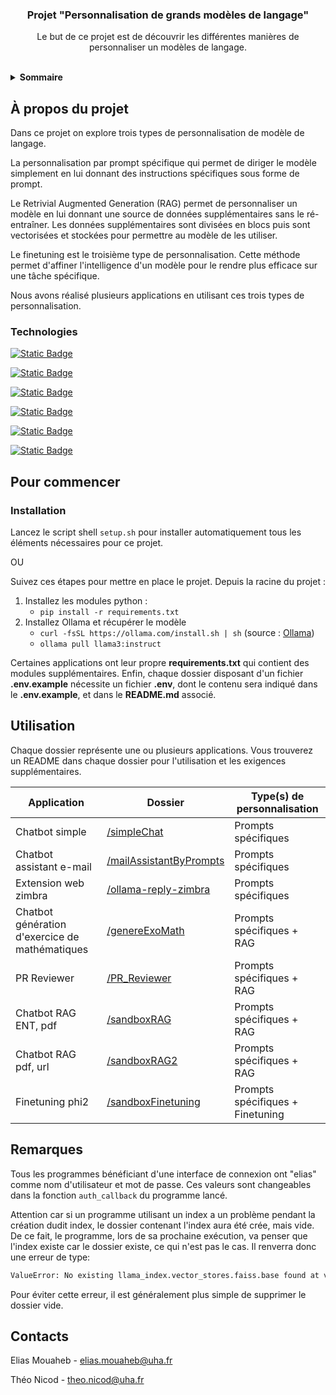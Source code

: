 <h3 align="center">Projet "Personnalisation de grands modèles de langage"</h3>
<p align="center">Le but de ce projet est de découvrir les différentes manières de personnaliser un modèles de langage.</p>
<br/>


<!-- TABLE OF CONTENTS -->
<details>
  <summary><strong>Sommaire</strong></summary>
  <ol>
    <li>
      <a href="#à-propos-du-projet">À propos du projet</a>
      <ul>
        <li><a href="#technologies">Technologies</a></li>
      </ul>
    </li>
    <li>
      <a href="#pour-commencer">Pour commencer</a>
      <ul>
        <li><a href="#installation">Installation</a></li>
      </ul>
    </li>
    <li><a href="#utilisation">Utilisation</a></li>
    <li><a href="#contacts">Contacts</a></li>
  </ol>
</details>


<!-- ABOUT THE PROJECT -->
## À propos du projet

Dans ce projet on explore trois types de personnalisation de modèle de langage. 

La personnalisation par prompt spécifique qui permet de diriger le modèle simplement en lui donnant des instructions spécifiques sous forme de prompt. 

Le Retrivial Augmented Generation (RAG) permet de personnaliser un modèle en lui donnant une source de données supplémentaires sans le ré-entraîner. Les données supplémentaires sont divisées en blocs puis sont vectorisées et stockées pour permettre au modèle de les utiliser. 

Le finetuning est le troisième type de personnalisation. Cette méthode permet d'affiner l'intelligence d'un modèle pour le rendre plus efficace sur une tâche spécifique.

Nous avons réalisé plusieurs applications en utilisant ces trois types de personnalisation.


### Technologies
[![Static Badge](https://img.shields.io/badge/Langchain-blue?style=for-the-badge&link=https%3A%2F%2Fwww.langchain.com%2F)](https://www.langchain.com/)

[![Static Badge](https://img.shields.io/badge/LLAMAINDEX-lightblue?style=for-the-badge)
](https://www.llamaindex.ai/)

[![Static Badge](https://img.shields.io/badge/Chainlit-pink?style=for-the-badge&link=https%3A%2F%2Fwww.langchain.com%2F)
](https://chainlit.io/)

[![Static Badge](https://img.shields.io/badge/PYTORCH-orange?style=for-the-badge)
](https://pytorch.org/)

[![Static Badge](https://img.shields.io/badge/FAISS-white?style=for-the-badge)
](https://ai.meta.com/tools/faiss/)

[![Static Badge](https://img.shields.io/badge/CHROMADB-lightgrey?style=for-the-badge)
](https://www.trychroma.com/)


<!-- GETTING STARTED -->
## Pour commencer

### Installation

Lancez le script  shell `setup.sh` pour installer automatiquement  tous les éléments nécessaires pour ce projet.

OU

Suivez ces étapes pour mettre en place le projet.
Depuis la racine du projet :

1.  Installez les modules python :
	- `pip install -r requirements.txt`
2. Installez Ollama et récupérer le modèle
	- `curl -fsSL https://ollama.com/install.sh | sh`  (source : [Ollama](https://ollama.com/download))
	- `ollama pull llama3:instruct`

Certaines applications ont leur propre **requirements.txt** qui contient des modules supplémentaires.
Enfin, chaque dossier disposant d'un fichier **.env.example** nécessite un fichier **.env**, dont le contenu sera indiqué dans le **.env.example**, et dans le **README.md** associé.


<!-- USAGE EXAMPLES -->
## Utilisation

Chaque dossier représente une ou plusieurs applications. Vous trouverez un README dans chaque dossier pour l'utilisation et les exigences supplémentaires.

| Application  | Dossier | Type(s) de personnalisation |
|-----------|-----------|-----------|
| Chatbot simple | [/simpleChat](https://github.com/eisenhowair/ProjetLLM/tree/main/simpleChat) | Prompts spécifiques |
| Chatbot assistant e-mail | [/mailAssistantByPrompts](https://github.com/eisenhowair/ProjetLLM/tree/main/mailAssistantByPrompts) | Prompts spécifiques |
| Extension web zimbra | [/ollama-reply-zimbra](https://github.com/eisenhowair/ProjetLLM/tree/main/ollama-reply-zimbra) | Prompts spécifiques |
| Chatbot génération d'exercice de mathématiques | [/genereExoMath](https://github.com/eisenhowair/ProjetLLM/tree/main/genereExoMath) | Prompts spécifiques + RAG |
| PR Reviewer  | [/PR_Reviewer](https://github.com/eisenhowair/ProjetLLM/tree/main/PR_Reviewer) | Prompts spécifiques + RAG |
| Chatbot RAG ENT, pdf | [/sandboxRAG](https://github.com/eisenhowair/ProjetLLM/tree/main/sandboxRAG) | Prompts spécifiques + RAG |
| Chatbot RAG pdf, url | [/sandboxRAG2](https://github.com/eisenhowair/ProjetLLM/tree/main/sandboxRAG2) | Prompts spécifiques + RAG |
| Finetuning phi2 | [/sandboxFinetuning](https://github.com/eisenhowair/ProjetLLM/tree/main/sandboxFinetuning) | Prompts spécifiques + Finetuning |


## Remarques

Tous les programmes bénéficiant d'une interface de connexion ont "elias" comme nom d'utilisateur et mot de passe. Ces valeurs sont changeables dans la fonction `auth_callback` du programme lancé.

Attention car si un programme utilisant un index a un problème pendant la création dudit index, le dossier contenant l'index aura été crée, mais vide. De ce fait, le programme, lors de sa prochaine exécution, va penser que l'index existe car le dossier existe, ce qui n'est pas le cas. Il renverra donc une erreur de type:
```bash
ValueError: No existing llama_index.vector_stores.faiss.base found at vectorstores/llama_index_mpnet/default__vector_store.json.
```
Pour éviter cette erreur, il est généralement plus simple de supprimer le dossier vide.


<!-- CONTACT -->
## Contacts

Elias Mouaheb - elias.mouaheb@uha.fr

Théo Nicod - theo.nicod@uha.fr
